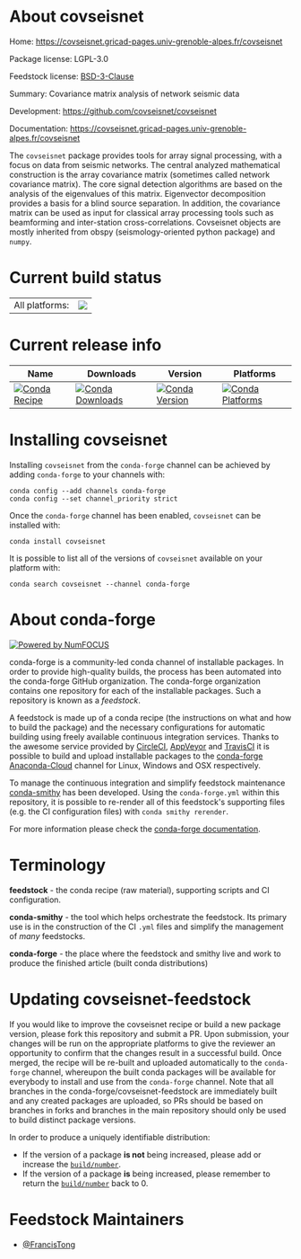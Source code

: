 About covseisnet
================

Home: https://covseisnet.gricad-pages.univ-grenoble-alpes.fr/covseisnet

Package license: LGPL-3.0

Feedstock license: [BSD-3-Clause](https://github.com/conda-forge/covseisnet-feedstock/blob/main/LICENSE.txt)

Summary: Covariance matrix analysis of network seismic data

Development: https://github.com/covseisnet/covseisnet

Documentation: https://covseisnet.gricad-pages.univ-grenoble-alpes.fr/covseisnet

The `covseisnet` package provides tools for array signal processing, with a focus on data from seismic networks. The central analyzed mathematical construction is the array covariance matrix (sometimes called network covariance matrix). The core signal detection algorithms are based on the analysis of the eigenvalues of this matrix. Eigenvector decomposition provides a basis for a blind source separation. In addition, the covariance matrix can be used as input for classical array processing tools such as beamforming and inter-station cross-correlations. Covseisnet objects are mostly inherited from obspy (seismology-oriented python package) and `numpy`.


Current build status
====================


<table><tr><td>All platforms:</td>
    <td>
      <a href="https://dev.azure.com/conda-forge/feedstock-builds/_build/latest?definitionId=10468&branchName=main">
        <img src="https://dev.azure.com/conda-forge/feedstock-builds/_apis/build/status/covseisnet-feedstock?branchName=main">
      </a>
    </td>
  </tr>
</table>

Current release info
====================

| Name | Downloads | Version | Platforms |
| --- | --- | --- | --- |
| [![Conda Recipe](https://img.shields.io/badge/recipe-covseisnet-green.svg)](https://anaconda.org/conda-forge/covseisnet) | [![Conda Downloads](https://img.shields.io/conda/dn/conda-forge/covseisnet.svg)](https://anaconda.org/conda-forge/covseisnet) | [![Conda Version](https://img.shields.io/conda/vn/conda-forge/covseisnet.svg)](https://anaconda.org/conda-forge/covseisnet) | [![Conda Platforms](https://img.shields.io/conda/pn/conda-forge/covseisnet.svg)](https://anaconda.org/conda-forge/covseisnet) |

Installing covseisnet
=====================

Installing `covseisnet` from the `conda-forge` channel can be achieved by adding `conda-forge` to your channels with:

```
conda config --add channels conda-forge
conda config --set channel_priority strict
```

Once the `conda-forge` channel has been enabled, `covseisnet` can be installed with:

```
conda install covseisnet
```

It is possible to list all of the versions of `covseisnet` available on your platform with:

```
conda search covseisnet --channel conda-forge
```


About conda-forge
=================

[![Powered by
NumFOCUS](https://img.shields.io/badge/powered%20by-NumFOCUS-orange.svg?style=flat&colorA=E1523D&colorB=007D8A)](https://numfocus.org)

conda-forge is a community-led conda channel of installable packages.
In order to provide high-quality builds, the process has been automated into the
conda-forge GitHub organization. The conda-forge organization contains one repository
for each of the installable packages. Such a repository is known as a *feedstock*.

A feedstock is made up of a conda recipe (the instructions on what and how to build
the package) and the necessary configurations for automatic building using freely
available continuous integration services. Thanks to the awesome service provided by
[CircleCI](https://circleci.com/), [AppVeyor](https://www.appveyor.com/)
and [TravisCI](https://travis-ci.com/) it is possible to build and upload installable
packages to the [conda-forge](https://anaconda.org/conda-forge)
[Anaconda-Cloud](https://anaconda.org/) channel for Linux, Windows and OSX respectively.

To manage the continuous integration and simplify feedstock maintenance
[conda-smithy](https://github.com/conda-forge/conda-smithy) has been developed.
Using the ``conda-forge.yml`` within this repository, it is possible to re-render all of
this feedstock's supporting files (e.g. the CI configuration files) with ``conda smithy rerender``.

For more information please check the [conda-forge documentation](https://conda-forge.org/docs/).

Terminology
===========

**feedstock** - the conda recipe (raw material), supporting scripts and CI configuration.

**conda-smithy** - the tool which helps orchestrate the feedstock.
                   Its primary use is in the construction of the CI ``.yml`` files
                   and simplify the management of *many* feedstocks.

**conda-forge** - the place where the feedstock and smithy live and work to
                  produce the finished article (built conda distributions)


Updating covseisnet-feedstock
=============================

If you would like to improve the covseisnet recipe or build a new
package version, please fork this repository and submit a PR. Upon submission,
your changes will be run on the appropriate platforms to give the reviewer an
opportunity to confirm that the changes result in a successful build. Once
merged, the recipe will be re-built and uploaded automatically to the
`conda-forge` channel, whereupon the built conda packages will be available for
everybody to install and use from the `conda-forge` channel.
Note that all branches in the conda-forge/covseisnet-feedstock are
immediately built and any created packages are uploaded, so PRs should be based
on branches in forks and branches in the main repository should only be used to
build distinct package versions.

In order to produce a uniquely identifiable distribution:
 * If the version of a package **is not** being increased, please add or increase
   the [``build/number``](https://docs.conda.io/projects/conda-build/en/latest/resources/define-metadata.html#build-number-and-string).
 * If the version of a package **is** being increased, please remember to return
   the [``build/number``](https://docs.conda.io/projects/conda-build/en/latest/resources/define-metadata.html#build-number-and-string)
   back to 0.

Feedstock Maintainers
=====================

* [@FrancisTong](https://github.com/FrancisTong/)


